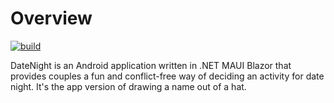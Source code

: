 # Overview

[![build](https://github.com/fmcgarrydev/datenight/actions/workflows/build.yml/badge.svg?branch=main)](https://github.com/fmcgarrydev/datenight/actions/workflows/build.yml)

DateNight is an Android application written in .NET MAUI Blazor that provides couples a fun and conflict-free way of deciding an activity for date night. 
It's the app version of drawing a name out of a hat.
